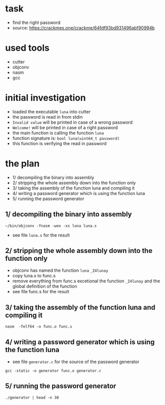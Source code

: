 # task
* find the right password
* source: https://crackmes.one/crackme/64fdf93bd931496abf90994b


# used tools
* cutter
* objconv
* nasm
* gcc


# initial investigation
* loaded the executable `luna` into cutter
* the password is read in from stdin
* `Invalid value` will be printed in case of a wrong password
* `Welcome!` will be printed in case of a right password
* the main function is calling the function `luna`
* function signature is: `bool luna(uint64_t password)`
* this function is verifying the read in password


# the plan
* 1/ decompiling the binary into assembly
* 2/ stripping the whole assembly down into the function only
* 3/ taking the assembly of the function luna and compiling it
* 4/ writing a password generator which is using the function luna
* 5/ running the password generator


## 1/ decompiling the binary into assembly
```
~/bin/objconv -fnasm -wex -xs luna luna.s
```
* see file `luna.s` for the result


## 2/ stripping the whole assembly down into the function only
* objconv has named the function `luna` `_Z4lunay`
* copy luna.s to func.s
* remove everything from func.s excetional the function `_Z4lunay` and the global definition of the function
* see file func.s for the result


## 3/ taking the assembly of the function luna and compiling it
```
nasm  -felf64 -o func.o func.s
```


## 4/ writing a password generator which is using the function luna
* see file `generator.c` for the source of the password generator
```
gcc -static -o generator func.o generator.c 
```


## 5/ running the password generator
```
./generator | head -n 30
```
